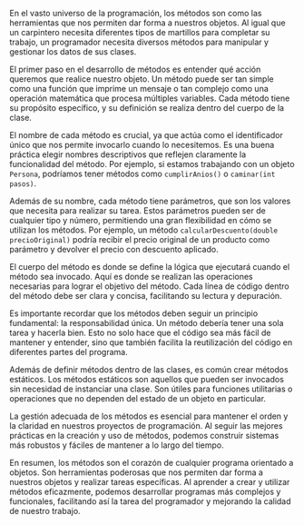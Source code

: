En el vasto universo de la programación, los métodos son como las herramientas que nos permiten dar forma a nuestros objetos. Al igual que un carpintero necesita diferentes tipos de martillos para completar su trabajo, un programador necesita diversos métodos para manipular y gestionar los datos de sus clases.

El primer paso en el desarrollo de métodos es entender qué acción queremos que realice nuestro objeto. Un método puede ser tan simple como una función que imprime un mensaje o tan complejo como una operación matemática que procesa múltiples variables. Cada método tiene su propósito específico, y su definición se realiza dentro del cuerpo de la clase.

El nombre de cada método es crucial, ya que actúa como el identificador único que nos permite invocarlo cuando lo necesitemos. Es una buena práctica elegir nombres descriptivos que reflejen claramente la funcionalidad del método. Por ejemplo, si estamos trabajando con un objeto `Persona`, podríamos tener métodos como `cumplirAnios()` o `caminar(int pasos)`.

Además de su nombre, cada método tiene parámetros, que son los valores que necesita para realizar su tarea. Estos parámetros pueden ser de cualquier tipo y número, permitiendo una gran flexibilidad en cómo se utilizan los métodos. Por ejemplo, un método `calcularDescuento(double precioOriginal)` podría recibir el precio original de un producto como parámetro y devolver el precio con descuento aplicado.

El cuerpo del método es donde se define la lógica que ejecutará cuando el método sea invocado. Aquí es donde se realizan las operaciones necesarias para lograr el objetivo del método. Cada línea de código dentro del método debe ser clara y concisa, facilitando su lectura y depuración.

Es importante recordar que los métodos deben seguir un principio fundamental: la responsabilidad única. Un método debería tener una sola tarea y hacerla bien. Esto no solo hace que el código sea más fácil de mantener y entender, sino que también facilita la reutilización del código en diferentes partes del programa.

Además de definir métodos dentro de las clases, es común crear métodos estáticos. Los métodos estáticos son aquellos que pueden ser invocados sin necesidad de instanciar una clase. Son útiles para funciones utilitarias o operaciones que no dependen del estado de un objeto en particular.

La gestión adecuada de los métodos es esencial para mantener el orden y la claridad en nuestros proyectos de programación. Al seguir las mejores prácticas en la creación y uso de métodos, podemos construir sistemas más robustos y fáciles de mantener a lo largo del tiempo.

En resumen, los métodos son el corazón de cualquier programa orientado a objetos. Son herramientas poderosas que nos permiten dar forma a nuestros objetos y realizar tareas específicas. Al aprender a crear y utilizar métodos eficazmente, podemos desarrollar programas más complejos y funcionales, facilitando así la tarea del programador y mejorando la calidad de nuestro trabajo.
